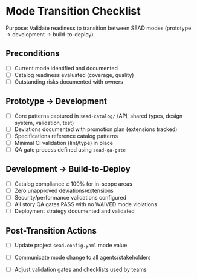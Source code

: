 <!-- Powered by SEAD-METHOD™ Core -->

# Mode Transition Checklist

Purpose: Validate readiness to transition between SEAD modes (prototype → development → build-to-deploy).

## Preconditions
- [ ] Current mode identified and documented
- [ ] Catalog readiness evaluated (coverage, quality)
- [ ] Outstanding risks documented with owners

## Prototype → Development
- [ ] Core patterns captured in `sead-catalog/` (API, shared types, design system, validation, test)
- [ ] Deviations documented with promotion plan (extensions tracked)
- [ ] Specifications reference catalog patterns
- [ ] Minimal CI validation (lint/type) in place
- [ ] QA gate process defined using `sead-qa-gate`

## Development → Build-to-Deploy
- [ ] Catalog compliance ≥ 100% for in-scope areas
- [ ] Zero unapproved deviations/extensions
- [ ] Security/performance validations configured
- [ ] All story QA gates PASS with no WAIVED mode violations
- [ ] Deployment strategy documented and validated

## Post-Transition Actions
- [ ] Update project `sead.config.yaml` mode value
- [ ] Communicate mode change to all agents/stakeholders
- [ ] Adjust validation gates and checklists used by teams

